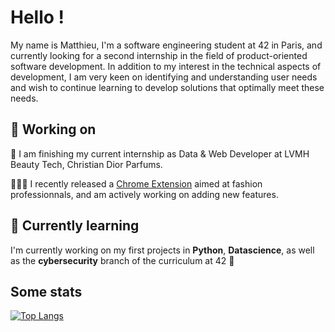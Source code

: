 <!--
**n1kito/n1kito** is a ✨ _special_ ✨ repository because its `README.md` (this file) appears on your GitHub profile.

Here are some ideas to get you started:

- 🔭 I’m currently working on ...
- 🌱 I’m currently learning ...
- 👯 I’m looking to collaborate on ...
- 🤔 I’m looking for help with ...
- 💬 Ask me about ...
- 📫 How to reach me: ...
- 😄 Pronouns: ...
- ⚡ Fun fact: ...
-->

# Hello !

My name is Matthieu, I'm a software engineering student at 42 in Paris, and currently looking for a second internship in the field of product-oriented software development. In addition to my interest in the technical aspects of development, I am very keen on identifying and understanding user needs and wish to continue learning to develop solutions that optimally meet these needs.

## 🔭 Working on

💼 I am finishing my current internship as Data & Web Developer at LVMH Beauty Tech, Christian Dior Parfums.  

👨🏻‍💻 I recently released a [Chrome Extension](https://chrome.google.com/webstore/detail/runway-downloader/phjakjnniknfkoaiihgabnpclaejodkp) aimed at fashion professionnals, and am actively working on adding new features.

## 🌱 Currently learning

I'm currently working on my first projects in **Python**, **Datascience**, as well as the **cybersecurity** branch of the curriculum at 42 🔐

## Some stats

[![Top Langs](https://github-readme-stats.vercel.app/api/top-langs/?username=n1kito)](https://github.com/anuraghazra/github-readme-stats)
